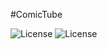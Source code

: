 #ComicTube

![License](https://img.shields.io/badge/HTML-website-sky)
![License](https://img.shields.io/badge/Php-Backend-blue)
